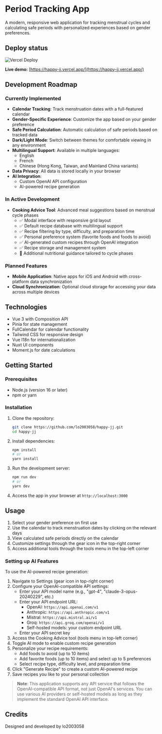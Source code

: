 # Period Tracking App

A modern, responsive web application for tracking menstrual cycles and calculating safe periods with personalized
experiences based on gender preferences.

## Deploy status

![Vercel Deploy](https://deploy-badge.vercel.app/vercel/happy-jj)

**Live demo:** [https://happy-jj.vercel.app/](https://happy-jj.vercel.app/)

## Development Roadmap

### Currently Implemented

- **Calendar Tracking**: Track menstruation dates with a full-featured calendar
- **Gender-Specific Experience**: Customize the app based on your gender preference
- **Safe Period Calculation**: Automatic calculation of safe periods based on tracked data
- **Dark/Light Mode**: Switch between themes for comfortable viewing in any environment
- **Multilingual Support**: Available in multiple languages:
    - English
    - French
    - Chinese (Hong Kong, Taiwan, and Mainland China variants)
- **Data Privacy**: All data is stored locally in your browser
- **AI Integration**:
    - Custom OpenAI API configuration
    - AI-powered recipe generation

### In Active Development

- **Cooking Advice Tool**: Advanced meal suggestions based on menstrual cycle phases
    - ✅ Modal interface with responsive grid layout
    - ✅ Default recipe database with multilingual support
    - ✅ Recipe filtering by type, difficulty, and preparation time
    - ✅ Personal preference system (favorite foods and foods to avoid)
    - ✅ AI-generated custom recipes through OpenAI integration
    - ✅ Recipe storage and management system
    - 🔄 Additional nutritional guidance tailored to cycle phases

### Planned Features

- **Mobile Application**: Native apps for iOS and Android with cross-platform data synchronization
- **Cloud Synchronization**: Optional cloud storage for accessing your data across multiple devices

## Technologies

- Vue 3 with Composition API
- Pinia for state management
- FullCalendar for calendar functionality
- Tailwind CSS for responsive design
- Vue I18n for internationalization
- Nuxt UI components
- Moment.js for date calculations

## Getting Started

### Prerequisites

- Node.js (version 16 or later)
- npm or yarn

### Installation

1. Clone the repository:
   ```bash
   git clone https://github.com/lo2003058/happy-jj.git
   cd happy-jj
   ```

2. Install dependencies:
   ```bash
   npm install
   # or
   yarn install
   ```

3. Run the development server:
   ```bash
   npm run dev
   # or
   yarn dev
   ```

4. Access the app in your browser at `http://localhost:3000`

## Usage

1. Select your gender preference on first use
2. Use the calendar to track menstruation dates by clicking on the relevant days
3. View calculated safe periods directly on the calendar
4. Customize settings through the gear icon in the top-right corner
5. Access additional tools through the tools menu in the top-left corner

### Setting up AI Features

To use the AI-powered recipe generation:

1. Navigate to Settings (gear icon in top-right corner)
2. Configure your OpenAI-compatible API settings:
    - Enter your API model name (e.g., "gpt-4", "claude-3-opus-20240229", etc.)
    - Enter your API endpoint URL:
        - OpenAI: `https://api.openai.com/v1`
        - Anthropic: `https://api.anthropic.com/v1`
        - Mistral: `https://api.mistral.ai/v1`
        - Groq: `https://api.groq.com/openai/v1`
        - Self-hosted models: your custom endpoint URL
    - Enter your API secret key
3. Access the Cooking Advice tool (tools menu in top-left corner)
4. Toggle AI mode to enable custom recipe generation
5. Personalize your recipe requirements:
    - Add foods to avoid (up to 10 items)
    - Add favorite foods (up to 10 items) and select up to 5 preferences
    - Select recipe type, difficulty level, and preparation time
6. Click "Generate Recipe" to create a custom AI-powered recipe
7. Save recipes you like to your personal collection

> **Note**: This application supports any API service that follows the OpenAI-compatible API format, not just OpenAI's
> services. You can use various AI providers or self-hosted models as long as they implement the standard OpenAI API
> interface.

## Credits

Designed and developed by lo2003058
